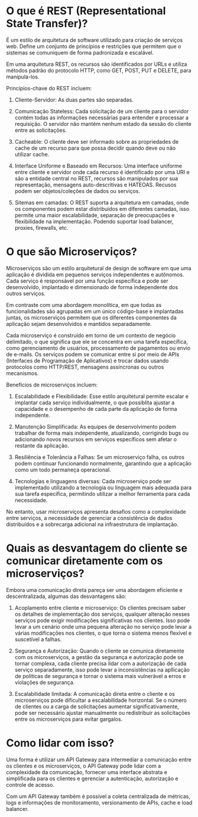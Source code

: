 # O que é REST (Representational State Transfer)?

É um estilo de arquitetura de software utilizado para criação de serviços web.
Define um conjunto de princípios e restrições que permitem que o sistemas se comuniquem de forma padronizada e escalável.

Em uma arquitetura REST, os recursos são identificados por URLs e utiliza métodos padrão do protocolo HTTP, como GET, POST, PUT e DELETE, para manipula-los.

Princípios-chave do REST incluem:

1. Cliente-Servidor: As duas partes são separadas.

2. Comunicação Stateless: Cada solicitação de um cliente para o servidor contém todas as informações necessárias para entender e processar a requisição. 
O servidor não mantém nenhum estado da sessão do cliente entre as solicitações.

3. Cacheable: O cliente deve ser informado sobre as propriedades de cache de um recurso para que possa decidir quando deve ou não utilizar cache.

4. Interface Uniforme e Baseado em Recursos: Uma interface uniforme entre cliente e servidor onde cada recurso é identificado por uma URI e são a entidade central no REST, recursos são manipulados por sua representação, mensagens auto-descritivas e HATEOAS. 
Recusos podem ser objetos/coleções de dados ou serviços.

5. Sitemas em camadas: O REST suporta a arquitetura em camadas, onde os componentes podem estar distribuidos em diferentes camadas, isso permite uma maior escalabilidade, separação de preocupações e flexibilidade na implementação. Podendo suportar load balancer, proxies, firewalls, etc.

# O que são Microserviços?

Microserviços são um estilo arquitetural de design de software em que uma aplicação é dividida em pequenos serviços independentes e autônomos. Cada serviço é responsável por uma função específica e pode ser desenvolvido, implantado e dimensionado de forma independente dos outros serviços.

Em contraste com uma abordagem monolítica, em que todas as funcionalidades são agrupadas em um único código-base e implantadas juntas, os microserviços permitem que os diferentes componentes da aplicação sejam desenvolvidos e mantidos separadamente.

Cada microserviço é construído em torno de um contexto de negócio delimitado, o que significa que ele se concentra em uma tarefa específica, como gerenciamento de usuários, processamento de pagamentos ou envio de e-mails. Os serviços podem se comunicar entre si por meio de APIs (Interfaces de Programação de Aplicativos) e trocar dados usando protocolos como HTTP/REST, mensagens assíncronas ou outros mecanismos.

Benefícios de microserviços incluem:

1. Escalabilidade e Flexibilidade: Esse estilo arquitetural permite escalar e implantar cada serviço individualmente, o que possiblita ajustar a capacidade e o desempenho de cada parte da aplicação de forma independente.

2. Manutenção Simplificada: As equipes de desenvolvimento podem trabalhar de forma mais independente, atualizando, corrigindo bugs ou adicionando novos recursos em serviços específicos sem afetar o restante da aplicação.

3. Resiliência e Tolerância a Falhas: Se um microserviço falha, os outros podem continuar funcionando normalmente, garantindo que a aplicação como um todo permaneça operacional.

4. Tecnologias e linguagens diversas: Cada microserviço pode ser implementado utilizando a tecnologia ou linguagem mais adequada para sua tarefa específica, permitindo utilizar a melhor ferramenta para cada necessidade.

No entanto, usar microserviços apresenta desafios como a complexidade entre serviços, a necessidade de gerenciar a consistência de dados distribuídos e a sobrecarga adicional na infraestrutura de implantação.

# Quais as desvantagem do cliente se comunicar diretamente com os microserviços?

Embora uma comunicação direta pareça ser uma abordagem eficiente e descentralizada, algumas das desvantagens são:

1. Acoplamento entre cliente e microserviço: Os clientes precisam saber os detalhes de implementação dos serviços, qualquer alteração nesses serviços pode exigir modificações significativas nos clientes. Isso pode levar a um cenário onde uma pequena alteração no serviço pode levar a várias modificações nos clientes, o que torna o sistema menos flexível e suscetível a falhas.

2. Segurança e Autorização: Quando o cliente se comunica diretamente com os microserviços, a gestão da segurança e autorização pode se tornar complexa, cada cliente precisa lidar com a autorização de cada serviço separadamente, isso pode levar a inconsistências na apllicação de politicas de segurança e tornar o sistema mais vulnerável a erros e violações de segurança. 

3. Escalabilidade limitada: A comunicação direta entre o cliente e os microserviços pode dificultar a escalabilidade horizontal. Se o número de clientes ou a carga de solicitações aumentar significativamente, pode ser necessário ajustar manualmente ou redistribuir as solicitações entre os microserviços para evitar gargalos.

# Como lidar com isso?

Uma forma é utilizar um API Gateway para intermediar a comunicação entre os clientes e os microserviços, o API Gateway pode lidar com a complexidade da comunicação, fornecer uma interface abstrata e simplificada para os clientes e gerenciar a autenticação, autorização e controle de acesso.

Com um API Gateway também é possível a coleta centralizada de métricas, logs e informações de monitoramento, versionamento de APIs, cache e load balancer.
